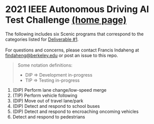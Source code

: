 # 2021 IEEE Autonomous Driving AI Test Challenge [(home page)](http://av-test-challenge.org/index.html)

The following includes six Scenic programs that correspond to the categories listed for [Deliverable #1](http://av-test-challenge.org/deliverables.html).
</br>
</br>
For questions and concerns, please contact Francis Indaheng at findaheng@berkeley.edu or post an issue to this repo.
</br>
> Some notation definitions:
> - DIP => Development in-progress
> - TIP => Testing in-progress

01. (DIP) Perform lane change/low-speed merge
02. (TIP) Perform vehicle following
03. (DIP) Move out of travel lane/park
04. (DIP) Detect and respond to school buses
05. (DIP) Detect and respond to encroaching oncoming vehicles
06. Detect and respond to pedestrians

